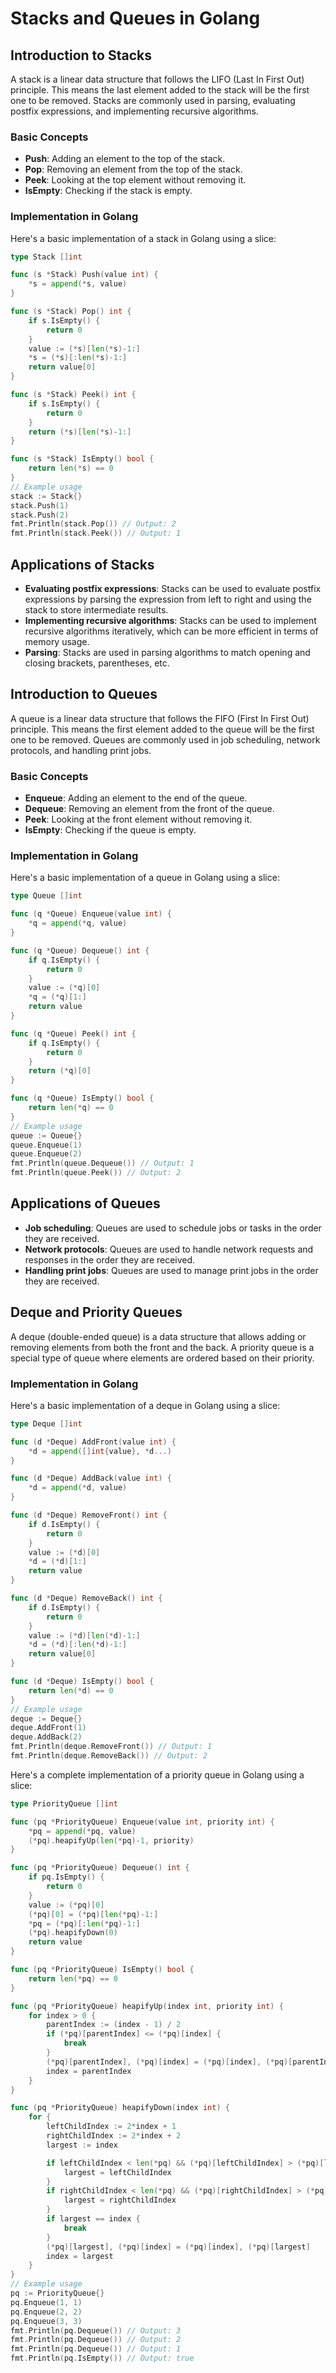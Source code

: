 # Stacks and Queues in Golang

## Introduction to Stacks
A stack is a linear data structure that follows the LIFO (Last In First Out) principle. This means the last element added to the stack will be the first one to be removed. Stacks are commonly used in parsing, evaluating postfix expressions, and implementing recursive algorithms.

### Basic Concepts
- **Push**: Adding an element to the top of the stack.
- **Pop**: Removing an element from the top of the stack.
- **Peek**: Looking at the top element without removing it.
- **IsEmpty**: Checking if the stack is empty.

### Implementation in Golang
Here's a basic implementation of a stack in Golang using a slice:
```go
type Stack []int

func (s *Stack) Push(value int) {
    *s = append(*s, value)
}

func (s *Stack) Pop() int {
    if s.IsEmpty() {
        return 0
    }
    value := (*s)[len(*s)-1:]
    *s = (*s)[:len(*s)-1:]
    return value[0]
}

func (s *Stack) Peek() int {
    if s.IsEmpty() {
        return 0
    }
    return (*s)[len(*s)-1:]
}

func (s *Stack) IsEmpty() bool {
    return len(*s) == 0
}
// Example usage
stack := Stack{}
stack.Push(1)
stack.Push(2)
fmt.Println(stack.Pop()) // Output: 2
fmt.Println(stack.Peek()) // Output: 1
```
## Applications of Stacks
- **Evaluating postfix expressions**: Stacks can be used to evaluate postfix expressions by parsing the expression from left to right and using the stack to store intermediate results.
- **Implementing recursive algorithms**: Stacks can be used to implement recursive algorithms iteratively, which can be more efficient in terms of memory usage.
- **Parsing**: Stacks are used in parsing algorithms to match opening and closing brackets, parentheses, etc.

## Introduction to Queues
A queue is a linear data structure that follows the FIFO (First In First Out) principle. This means the first element added to the queue will be the first one to be removed. Queues are commonly used in job scheduling, network protocols, and handling print jobs.

### Basic Concepts
- **Enqueue**: Adding an element to the end of the queue.
- **Dequeue**: Removing an element from the front of the queue.
- **Peek**: Looking at the front element without removing it.
- **IsEmpty**: Checking if the queue is empty.

### Implementation in Golang
Here's a basic implementation of a queue in Golang using a slice:
```go
type Queue []int

func (q *Queue) Enqueue(value int) {
    *q = append(*q, value)
}

func (q *Queue) Dequeue() int {
    if q.IsEmpty() {
        return 0
    }
    value := (*q)[0]
    *q = (*q)[1:]
    return value
}

func (q *Queue) Peek() int {
    if q.IsEmpty() {
        return 0
    }
    return (*q)[0]
}

func (q *Queue) IsEmpty() bool {
    return len(*q) == 0
}
// Example usage
queue := Queue{}
queue.Enqueue(1)
queue.Enqueue(2)
fmt.Println(queue.Dequeue()) // Output: 1
fmt.Println(queue.Peek()) // Output: 2
```
## Applications of Queues
- **Job scheduling**: Queues are used to schedule jobs or tasks in the order they are received.
- **Network protocols**: Queues are used to handle network requests and responses in the order they are received.
- **Handling print jobs**: Queues are used to manage print jobs in the order they are received.

## Deque and Priority Queues
A deque (double-ended queue) is a data structure that allows adding or removing elements from both the front and the back. A priority queue is a special type of queue where elements are ordered based on their priority.

### Implementation in Golang
Here's a basic implementation of a deque in Golang using a slice:
```go
type Deque []int

func (d *Deque) AddFront(value int) {
    *d = append([]int{value}, *d...)
}

func (d *Deque) AddBack(value int) {
    *d = append(*d, value)
}

func (d *Deque) RemoveFront() int {
    if d.IsEmpty() {
        return 0
    }
    value := (*d)[0]
    *d = (*d)[1:]
    return value
}

func (d *Deque) RemoveBack() int {
    if d.IsEmpty() {
        return 0
    }
    value := (*d)[len(*d)-1:]
    *d = (*d)[:len(*d)-1:]
    return value[0]
}

func (d *Deque) IsEmpty() bool {
    return len(*d) == 0
}
// Example usage
deque := Deque{}
deque.AddFront(1)
deque.AddBack(2)
fmt.Println(deque.RemoveFront()) // Output: 1
fmt.Println(deque.RemoveBack()) // Output: 2
```

Here's a complete implementation of a priority queue in Golang using a slice:
```go
type PriorityQueue []int

func (pq *PriorityQueue) Enqueue(value int, priority int) {
    *pq = append(*pq, value)
    (*pq).heapifyUp(len(*pq)-1, priority)
}

func (pq *PriorityQueue) Dequeue() int {
    if pq.IsEmpty() {
        return 0
    }
    value := (*pq)[0]
    (*pq)[0] = (*pq)[len(*pq)-1:]
    *pq = (*pq)[:len(*pq)-1:]
    (*pq).heapifyDown(0)
    return value
}

func (pq *PriorityQueue) IsEmpty() bool {
    return len(*pq) == 0
}

func (pq *PriorityQueue) heapifyUp(index int, priority int) {
    for index > 0 {
        parentIndex := (index - 1) / 2
        if (*pq)[parentIndex] <= (*pq)[index] {
            break
        }
        (*pq)[parentIndex], (*pq)[index] = (*pq)[index], (*pq)[parentIndex]
        index = parentIndex
    }
}

func (pq *PriorityQueue) heapifyDown(index int) {
    for {
        leftChildIndex := 2*index + 1
        rightChildIndex := 2*index + 2
        largest := index

        if leftChildIndex < len(*pq) && (*pq)[leftChildIndex] > (*pq)[largest] {
            largest = leftChildIndex
        }
        if rightChildIndex < len(*pq) && (*pq)[rightChildIndex] > (*pq)[largest] {
            largest = rightChildIndex
        }
        if largest == index {
            break
        }
        (*pq)[largest], (*pq)[index] = (*pq)[index], (*pq)[largest]
        index = largest
    }
}
// Example usage
pq := PriorityQueue{}
pq.Enqueue(1, 1)
pq.Enqueue(2, 2)
pq.Enqueue(3, 3)
fmt.Println(pq.Dequeue()) // Output: 3
fmt.Println(pq.Dequeue()) // Output: 2
fmt.Println(pq.Dequeue()) // Output: 1
fmt.Println(pq.IsEmpty()) // Output: true
```
